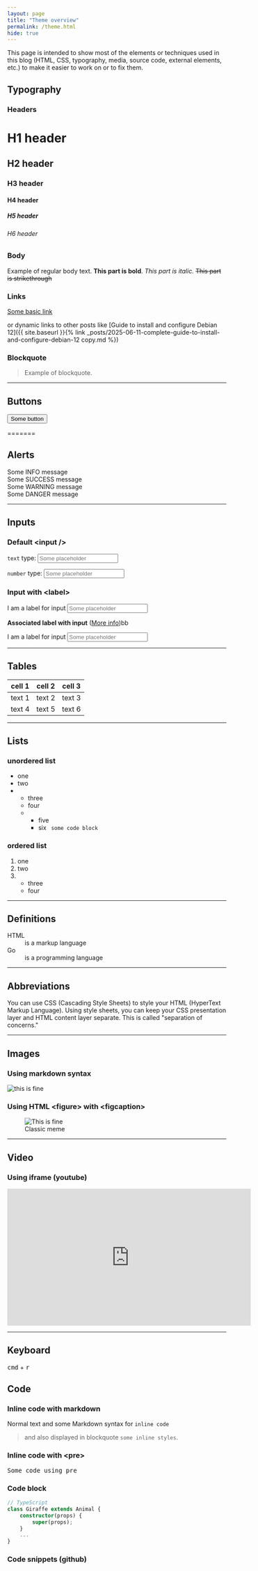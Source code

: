```yaml
---
layout: page
title: "Theme overview"
permalink: /theme.html
hide: true
---
```


This page is intended to show most of the elements or techniques used in this blog (HTML, CSS, typography, media, source code, external elements, etc.) to make it easier to work on or to fix them.

## Typography

### Headers

# H1 header

## H2 header

### H3 header

#### H4 header

##### H5 header

###### H6 header

### Body

Example of regular body text. **This part is bold**. _This part is italic._ <s>This part is strikethrough</s>

### Links

<a href="#">Some basic link</a>

or dynamic links to other posts like [Guide to install and configure Debian 12]({{ site.baseurl }}{% link _posts/2025-06-11-complete-guide-to-install-and-configure-debian-12 copy.md %})

### Blockquote

<blockquote>Example of blockquote.</blockquote>

---

## Buttons

<button>Some button</button>

=======

## Alerts

<div class="alert alert-info">Some INFO message</div>
<div class="alert alert-success">Some SUCCESS message</div>
<div class="alert alert-warning">Some WARNING message</div>
<div class="alert alert-danger">Some DANGER message</div>

---

## Inputs

### Default \<input />

`text` type:
<input placeholder="Some placeholder" type="text" />

`number` type:
<input placeholder="Some placeholder" type="number" />

### Input with \<label>

<div>
    <label for="hippo">I am a label for input</label>
    <input name="hippo" placeholder="Some placeholder">
</div>

**Associated label with input** (<a href="https://developer.mozilla.org/en-US/docs/Web/HTML/Element/label">More info</a>)bb

<label for="hippo">I am a label for input
<input name="hippo" placeholder="Some placeholder">
</label>

---

## Tables

| cell 1 | cell 2 | cell 3 |
| ------ | ------ | ------ |
| text 1 | text 2 | text 3 |
| text 4 | text 5 | text 6 |

---

## Lists

### unordered list

<ul>
    <li>one</li>
    <li>two</li>
    <li>
        <ul>
            <li>three</li>
            <li>four</li>
            <li>
                <ul>
                    <li>five</li>
                    <li>six
                        <code> some code block </code>
                    </li>
                </ul>
            </li>
        </ul>
    </li>

</ul>

### ordered list

<ol>
    <li>one</li>
    <li>two</li>
    <li>
        <ul>
            <li>three</li>
            <li>four</li>
        </ul>
    </li>
</ol>

---

## Definitions

<dl>  
  <dt>HTML</dt>  
  <dd>is a markup language</dd>  
  <dt>Go</dt>  
  <dd>is a programming language</dd>  
</dl>

---

## Abbreviations

<p>You can use <abbr>CSS</abbr> (Cascading Style Sheets) to style your <abbr>HTML</abbr> (HyperText Markup Language). Using style sheets, you can keep your <abbr>CSS</abbr> presentation layer and <abbr>HTML</abbr> content layer separate. This is called "separation of concerns."</p>

---

## Images

### Using markdown syntax

![this is fine](/assets/img/template/this-is-fine.jpg)

### Using HTML \<figure> with \<figcaption>

<figure>
    <img src="/assets/img/template/this-is-fine.jpg"
         alt="This is fine">
    <figcaption>Classic meme</figcaption>
</figure>

---

## Video

### Using iframe (youtube)

<iframe width="560" height="315" src="https://www.youtube.com/embed/kQJrgSML5hY?controls=0&amp;showinfo=0&amp;start=10" frameborder="0" allow="autoplay; encrypted-media" allowfullscreen></iframe>

---

## Keyboard

<kbd>cmd</kbd> + <kbd>r</kbd>

## Code

### Inline code with markdown

Normal text and some Markdown syntax for `inline code`

> and also displayed in blockquote `some inline styles`.

### Inline code with \<pre>

<pre>Some code using pre</pre>

### Code block

```ts
// TypeScript
class Giraffe extends Animal {
    constructor(props) {
        super(props);
    }
    ...
}
```

### Code snippets (github)

<script src="https://gist.github.com/mmistakes/77c68fbb07731a456805a7b473f47841.js"></script>

